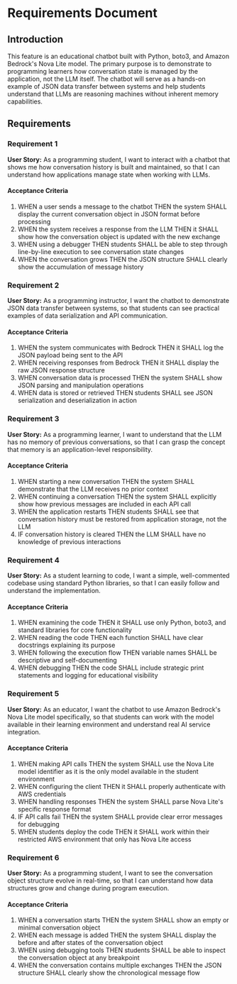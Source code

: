 # Requirements Document

## Introduction

This feature is an educational chatbot built with Python, boto3, and Amazon Bedrock's Nova Lite model. The primary purpose is to demonstrate to programming learners how conversation state is managed by the application, not the LLM itself. The chatbot will serve as a hands-on example of JSON data transfer between systems and help students understand that LLMs are reasoning machines without inherent memory capabilities.

## Requirements

### Requirement 1

**User Story:** As a programming student, I want to interact with a chatbot that shows me how conversation history is built and maintained, so that I can understand how applications manage state when working with LLMs.

#### Acceptance Criteria

1. WHEN a user sends a message to the chatbot THEN the system SHALL display the current conversation object in JSON format before processing
2. WHEN the system receives a response from the LLM THEN it SHALL show how the conversation object is updated with the new exchange
3. WHEN using a debugger THEN students SHALL be able to step through line-by-line execution to see conversation state changes
4. WHEN the conversation grows THEN the JSON structure SHALL clearly show the accumulation of message history

### Requirement 2

**User Story:** As a programming instructor, I want the chatbot to demonstrate JSON data transfer between systems, so that students can see practical examples of data serialization and API communication.

#### Acceptance Criteria

1. WHEN the system communicates with Bedrock THEN it SHALL log the JSON payload being sent to the API
2. WHEN receiving responses from Bedrock THEN it SHALL display the raw JSON response structure
3. WHEN conversation data is processed THEN the system SHALL show JSON parsing and manipulation operations
4. WHEN data is stored or retrieved THEN students SHALL see JSON serialization and deserialization in action

### Requirement 3

**User Story:** As a programming learner, I want to understand that the LLM has no memory of previous conversations, so that I can grasp the concept that memory is an application-level responsibility.

#### Acceptance Criteria

1. WHEN starting a new conversation THEN the system SHALL demonstrate that the LLM receives no prior context
2. WHEN continuing a conversation THEN the system SHALL explicitly show how previous messages are included in each API call
3. WHEN the application restarts THEN students SHALL see that conversation history must be restored from application storage, not the LLM
4. IF conversation history is cleared THEN the LLM SHALL have no knowledge of previous interactions

### Requirement 4

**User Story:** As a student learning to code, I want a simple, well-commented codebase using standard Python libraries, so that I can easily follow and understand the implementation.

#### Acceptance Criteria

1. WHEN examining the code THEN it SHALL use only Python, boto3, and standard libraries for core functionality
2. WHEN reading the code THEN each function SHALL have clear docstrings explaining its purpose
3. WHEN following the execution flow THEN variable names SHALL be descriptive and self-documenting
4. WHEN debugging THEN the code SHALL include strategic print statements and logging for educational visibility

### Requirement 5

**User Story:** As an educator, I want the chatbot to use Amazon Bedrock's Nova Lite model specifically, so that students can work with the model available in their learning environment and understand real AI service integration.

#### Acceptance Criteria

1. WHEN making API calls THEN the system SHALL use the Nova Lite model identifier as it is the only model available in the student environment
2. WHEN configuring the client THEN it SHALL properly authenticate with AWS credentials
3. WHEN handling responses THEN the system SHALL parse Nova Lite's specific response format
4. IF API calls fail THEN the system SHALL provide clear error messages for debugging
5. WHEN students deploy the code THEN it SHALL work within their restricted AWS environment that only has Nova Lite access

### Requirement 6

**User Story:** As a programming student, I want to see the conversation object structure evolve in real-time, so that I can understand how data structures grow and change during program execution.

#### Acceptance Criteria

1. WHEN a conversation starts THEN the system SHALL show an empty or minimal conversation object
2. WHEN each message is added THEN the system SHALL display the before and after states of the conversation object
3. WHEN using debugging tools THEN students SHALL be able to inspect the conversation object at any breakpoint
4. WHEN the conversation contains multiple exchanges THEN the JSON structure SHALL clearly show the chronological message flow